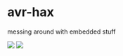 # avr-hax
messing around with embedded stuff

![](https://cldup.com/VKijsYaXOw.gif)
![](https://cldup.com/Q7YL6VGdkR.png)
